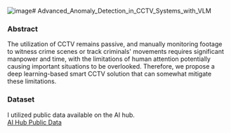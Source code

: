![image](https://github.com/user-attachments/assets/8679cd8c-cdd1-4d1e-98d2-5251dc2d7c33)# Advanced_Anomaly_Detection_in_CCTV_Systems_with_VLM

### Abstract
The utilization of CCTV remains passive, and manually monitoring footage to witness crime scenes or track criminals' movements requires significant manpower and time, with the limitations of human attention potentially causing important situations to be overlooked. Therefore, we propose a deep learning-based smart CCTV solution that can somewhat mitigate these limitations.

### Dataset
I utilized public data available on the AI hub. \
[AI Hub Public Data](https://aihub.or.kr/aihubdata/data/view.do?currMenu=115&topMenu=100&aihubDataSe=realm&dataSetSn=171)

